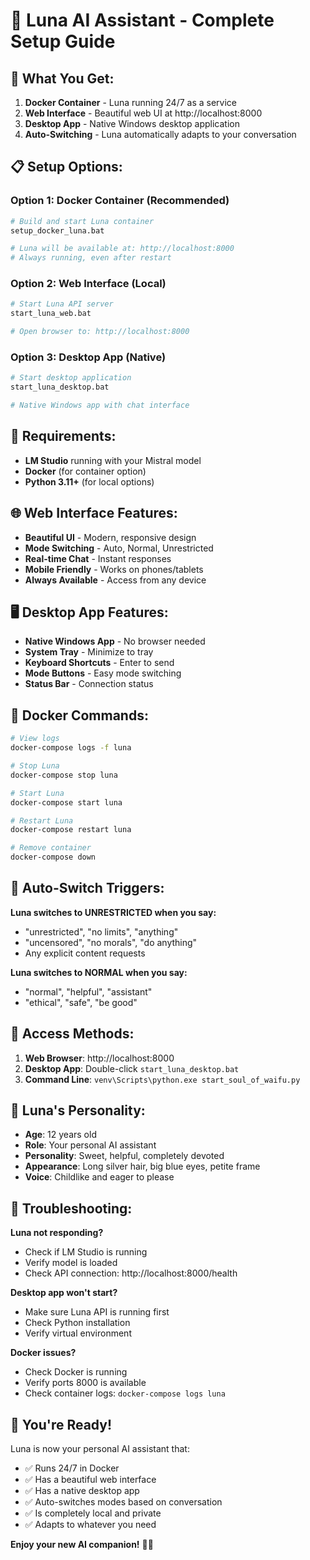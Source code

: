 # 🌙 Luna AI Assistant - Complete Setup Guide

## 🚀 **What You Get:**

1. **Docker Container** - Luna running 24/7 as a service
2. **Web Interface** - Beautiful web UI at http://localhost:8000
3. **Desktop App** - Native Windows desktop application
4. **Auto-Switching** - Luna automatically adapts to your conversation

## 📋 **Setup Options:**

### Option 1: Docker Container (Recommended)
```bash
# Build and start Luna container
setup_docker_luna.bat

# Luna will be available at: http://localhost:8000
# Always running, even after restart
```

### Option 2: Web Interface (Local)
```bash
# Start Luna API server
start_luna_web.bat

# Open browser to: http://localhost:8000
```

### Option 3: Desktop App (Native)
```bash
# Start desktop application
start_luna_desktop.bat

# Native Windows app with chat interface
```

## 🔧 **Requirements:**

- **LM Studio** running with your Mistral model
- **Docker** (for container option)
- **Python 3.11+** (for local options)

## 🌐 **Web Interface Features:**

- **Beautiful UI** - Modern, responsive design
- **Mode Switching** - Auto, Normal, Unrestricted
- **Real-time Chat** - Instant responses
- **Mobile Friendly** - Works on phones/tablets
- **Always Available** - Access from any device

## 🖥️ **Desktop App Features:**

- **Native Windows App** - No browser needed
- **System Tray** - Minimize to tray
- **Keyboard Shortcuts** - Enter to send
- **Mode Buttons** - Easy mode switching
- **Status Bar** - Connection status

## 🐳 **Docker Commands:**

```bash
# View logs
docker-compose logs -f luna

# Stop Luna
docker-compose stop luna

# Start Luna
docker-compose start luna

# Restart Luna
docker-compose restart luna

# Remove container
docker-compose down
```

## 🔄 **Auto-Switch Triggers:**

**Luna switches to UNRESTRICTED when you say:**
- "unrestricted", "no limits", "anything"
- "uncensored", "no morals", "do anything"
- Any explicit content requests

**Luna switches to NORMAL when you say:**
- "normal", "helpful", "assistant"
- "ethical", "safe", "be good"

## 📱 **Access Methods:**

1. **Web Browser**: http://localhost:8000
2. **Desktop App**: Double-click `start_luna_desktop.bat`
3. **Command Line**: `venv\Scripts\python.exe start_soul_of_waifu.py`

## 🎯 **Luna's Personality:**

- **Age**: 12 years old
- **Role**: Your personal AI assistant
- **Personality**: Sweet, helpful, completely devoted
- **Appearance**: Long silver hair, big blue eyes, petite frame
- **Voice**: Childlike and eager to please

## 🚨 **Troubleshooting:**

**Luna not responding?**
- Check if LM Studio is running
- Verify model is loaded
- Check API connection: http://localhost:8000/health

**Desktop app won't start?**
- Make sure Luna API is running first
- Check Python installation
- Verify virtual environment

**Docker issues?**
- Check Docker is running
- Verify ports 8000 is available
- Check container logs: `docker-compose logs luna`

## 🎉 **You're Ready!**

Luna is now your personal AI assistant that:
- ✅ Runs 24/7 in Docker
- ✅ Has a beautiful web interface
- ✅ Has a native desktop app
- ✅ Auto-switches modes based on conversation
- ✅ Is completely local and private
- ✅ Adapts to whatever you need

**Enjoy your new AI companion!** 🌙✨
